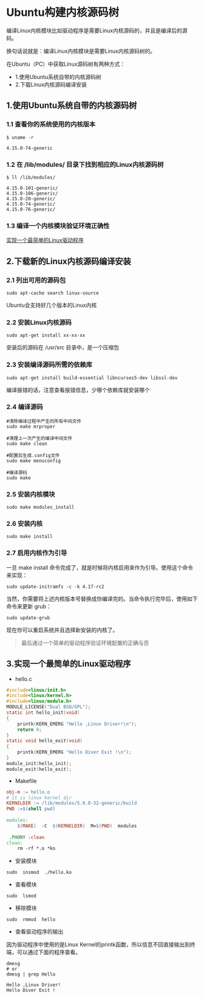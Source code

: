 # Ubuntu构建内核源码树

编译Linux内核模块比如驱动程序是需要Linux内核源码的，并且是编译后的源码。

换句话说就是：编译Linux内核模块是需要Linux内核源码树的。

在Ubuntu（PC）中获取Linux源码树有两种方式：

* 1.使用Ubuntu系统自带的内核源码树
* 2.下载Linux内核源码编译安装

## 1.使用Ubuntu系统自带的内核源码树

### 1.1 查看你的系统使用的内核版本

```shell
$ uname -r

4.15.0-74-generic
```
### 1.2 在 /lib/modules/ 目录下找到相应的Linux内核源码树

```shell
$ ll /lib/modules/

4.15.0-101-generic/
4.15.0-106-generic/
4.15.0-20-generic/
4.15.0-74-generic/
4.15.0-76-generic/
```

### 1.3 编译一个内核模块验证环境正确性

[实现一个最简单的Linux驱动程序](#jump)


## 2.下载新的Linux内核源码编译安装

### 2.1 列出可用的源码包
```shell
sudo apt-cache search linux-source
```
Ubuntu会支持好几个版本的Linux内核


### 2.2 安装Linux内核源码

```shell
sudo apt-get install xx-xx-xx
```

安装后的源码在 /usr/src 目录中，是一个压缩包

### 2.3 安装编译源码所需的依赖库
```
sudo apt-get install build-essential libncurses5-dev libssl-dev
```

编译报错的话，注意查看报错信息，少哪个依赖库就安装哪个

### 2.4 编译源码

```
#清除编译过程中产生的所有中间文件
sudo make mrproper

#清理上一次产生的编译中间文件
sudo make clean

#配置后生成.config文件
sudo make menuconfig

#编译源码
sudo make
```

### 2.5 安装内核模块

```
sudo make modules_install
```

### 2.6 安装内核

```
sudo make install
```

### 2.7 启用内核作为引导

一旦 make install 命令完成了，就是时候将内核启用来作为引导。使用这个命令来实现：
```
sudo update-initramfs -c -k 4.17-rc2
```

当然，你需要将上述内核版本号替换成你编译完的。当命令执行完毕后，使用如下命令来更新 grub：

```
sudo update-grub
```

现在你可以重启系统并且选择新安装的内核了。


> 最后通过一个简单的驱动程序验证环境配置的正确与否

## 3.<span id="jump">实现一个最简单的Linux驱动程序</span>

* hello.c
```c
#include<linux/init.h>
#include<linux/kernel.h>
#include<linux/module.h>
MODULE_LICENSE("Dual BSD/GPL");
static int hello_init(void)
{
	printk(KERN_EMERG "Hello ,Linux Driver!\n");
	return 0;	
}
static void hello_exit(void)
{
	printk(KERN_EMERG "Hello Diver Exit !\n");	
}
module_init(hello_init);
module_exit(hello_exit);
```

* Makefile
```makefile
obj-m := hello.o
# it is linux kernel dir
KERNELDIR := /lib/modules/5.0.0-32-generic/build
PWD :=$(shell pwd)
  
modules:  
	$(MAKE)  -C  $(KERNELDIR)  M=$(PWD)  modules
 
 .PHONY :clean
clean:
	rm -rf *.o *ko
```

* 安装模块
```
sudo  insmod  ./hello.ko
```

* 查看模块
```
sudo  lsmod 
```

* 移除模块

```
sudo  rmmod  hello
```

* 查看驱动程序的输出

因为驱动程序中使用的是Linux Kernel的printk函数，所以信息不回直接输出到终端，可以通过下面的程序查看。

```
dmesg
# or
dmesg | grep Hello

Hello ,Linux Driver!
Hello Diver Exit !
```